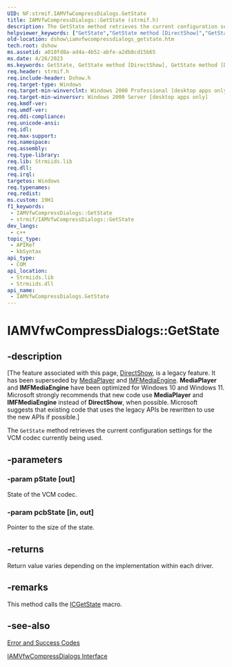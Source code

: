 ```yaml
---
UID: NF:strmif.IAMVfwCompressDialogs.GetState
title: IAMVfwCompressDialogs::GetState (strmif.h)
description: The GetState method retrieves the current configuration settings for the VCM codec currently being used.
helpviewer_keywords: ["GetState","GetState method [DirectShow]","GetState method [DirectShow]","IAMVfwCompressDialogs interface","IAMVfwCompressDialogs interface [DirectShow]","GetState method","IAMVfwCompressDialogs.GetState","IAMVfwCompressDialogs::GetState","IAMVfwCompressDialogsGetState","dshow.iamvfwcompressdialogs_getstate","strmif/IAMVfwCompressDialogs::GetState"]
old-location: dshow\iamvfwcompressdialogs_getstate.htm
tech.root: dshow
ms.assetid: a010fd8a-ad4a-4b52-abfe-a2db8cd15b65
ms.date: 4/26/2023
ms.keywords: GetState, GetState method [DirectShow], GetState method [DirectShow],IAMVfwCompressDialogs interface, IAMVfwCompressDialogs interface [DirectShow],GetState method, IAMVfwCompressDialogs.GetState, IAMVfwCompressDialogs::GetState, IAMVfwCompressDialogsGetState, dshow.iamvfwcompressdialogs_getstate, strmif/IAMVfwCompressDialogs::GetState
req.header: strmif.h
req.include-header: Dshow.h
req.target-type: Windows
req.target-min-winverclnt: Windows 2000 Professional [desktop apps only]
req.target-min-winversvr: Windows 2000 Server [desktop apps only]
req.kmdf-ver: 
req.umdf-ver: 
req.ddi-compliance: 
req.unicode-ansi: 
req.idl: 
req.max-support: 
req.namespace: 
req.assembly: 
req.type-library: 
req.lib: Strmiids.lib
req.dll: 
req.irql: 
targetos: Windows
req.typenames: 
req.redist: 
ms.custom: 19H1
f1_keywords:
 - IAMVfwCompressDialogs::GetState
 - strmif/IAMVfwCompressDialogs::GetState
dev_langs:
 - c++
topic_type:
 - APIRef
 - kbSyntax
api_type:
 - COM
api_location:
 - Strmiids.lib
 - Strmiids.dll
api_name:
 - IAMVfwCompressDialogs.GetState
---
```


# IAMVfwCompressDialogs::GetState


## -description

\[The feature associated with this page, [DirectShow](/windows/win32/directshow/directshow), is a legacy feature. It has been superseded by [MediaPlayer](/uwp/api/Windows.Media.Playback.MediaPlayer) and [IMFMediaEngine](/windows/win32/api/mfmediaengine/nn-mfmediaengine-imfmediaengine). **MediaPlayer** and **IMFMediaEngine** have been optimized for Windows 10 and Windows 11. Microsoft strongly recommends that new code use **MediaPlayer** and **IMFMediaEngine** instead of **DirectShow**, when possible. Microsoft suggests that existing code that uses the legacy APIs be rewritten to use the new APIs if possible.\]

The <code>GetState</code> method retrieves the current configuration settings for the VCM codec currently being used.

## -parameters

### -param pState [out]

State of the VCM codec.

### -param pcbState [in, out]

Pointer to the size of the state.

## -returns

Return value varies depending on the implementation within each driver.

## -remarks

This method calls the  <a href="/windows/desktop/api/vfw/nf-vfw-icgetstate">ICGetState</a> macro.

## -see-also

<a href="/windows/desktop/DirectShow/error-and-success-codes">Error and Success Codes</a>



<a href="/windows/desktop/api/strmif/nn-strmif-iamvfwcompressdialogs">IAMVfwCompressDialogs Interface</a>